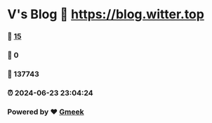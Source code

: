 # V's Blog :link: https://blog.witter.top 
### :page_facing_up: [15](https://blog.witter.top/tag.html) 
### :speech_balloon: 0 
### :hibiscus: 137743 
### :alarm_clock: 2024-06-23 23:04:24 
### Powered by :heart: [Gmeek](https://github.com/Meekdai/Gmeek)
